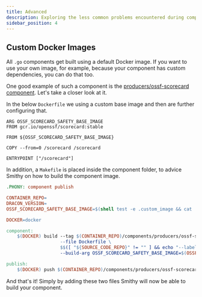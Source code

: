 ```yaml
---
title: Advanced
description: Exploring the less common problems encountered during component creation.
sidebar_position: 4
---
```


## Custom Docker Images

All `.go` components get built using a default Docker image. If you want to use your own image, for example, because your component has custom dependencies, you can do that too.

One good example of such a component is the [producers/ossf-scorecard component](https://github.com/ocurity/dracon/tree/main/components/producers/ossf-scorecard). Let's take a closer look at it.

In the below `Dockerfile` we using a custom base image and then are further configuring that.

```docker title="dracon/components/producers/ossf-scorecard/Dockerfile"
ARG OSSF_SCORECARD_SAFETY_BASE_IMAGE
FROM gcr.io/openssf/scorecard:stable

FROM ${OSSF_SCORECARD_SAFETY_BASE_IMAGE}

COPY --from=0 /scorecard /scorecard

ENTRYPOINT ["/scorecard"]
```

In addition, a `Makefile` is placed inside the component folder, to advice Smithy on how to build the component image.

```makefile title="dracon/components/producers/ossf-scorecard/Makefile"
.PHONY: component publish

CONTAINER_REPO=
DRACON_VERSION=
OSSF_SCORECARD_SAFETY_BASE_IMAGE=$(shell test -e .custom_image && cat .custom_image || echo "alpine:latest")

DOCKER=docker

component:
	$(DOCKER) build --tag $(CONTAINER_REPO)/components/producers/ossf-scorecard:$(DRACON_VERSION) \
					--file Dockerfile \
					$$([ "${SOURCE_CODE_REPO}" != "" ] && echo "--label=org.opencontainers.image.source=${SOURCE_CODE_REPO}" ) \
					--build-arg OSSF_SCORECARD_SAFETY_BASE_IMAGE=$(OSSF_SCORECARD_SAFETY_BASE_IMAGE) ../../.. 1>&2

publish:
	$(DOCKER) push $(CONTAINER_REPO)/components/producers/ossf-scorecard:$(DRACON_VERSION) 1>&2
```

And that's it! Simply by adding these two files Smithy will now be able to build your component.
